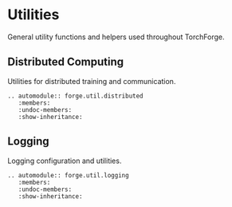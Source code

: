 # Utilities

General utility functions and helpers used throughout TorchForge.

## Distributed Computing

Utilities for distributed training and communication.

```{eval-rst}
.. automodule:: forge.util.distributed
   :members:
   :undoc-members:
   :show-inheritance:
```

## Logging

Logging configuration and utilities.

```{eval-rst}
.. automodule:: forge.util.logging
   :members:
   :undoc-members:
   :show-inheritance:
```
